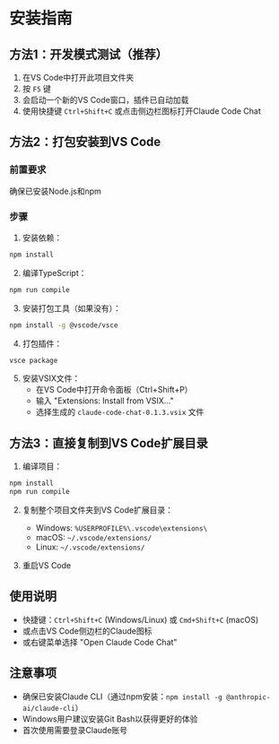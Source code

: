 # 安装指南

## 方法1：开发模式测试（推荐）

1. 在VS Code中打开此项目文件夹
2. 按 `F5` 键
3. 会启动一个新的VS Code窗口，插件已自动加载
4. 使用快捷键 `Ctrl+Shift+C` 或点击侧边栏图标打开Claude Code Chat

## 方法2：打包安装到VS Code

### 前置要求
确保已安装Node.js和npm

### 步骤

1. 安装依赖：
```bash
npm install
```

2. 编译TypeScript：
```bash
npm run compile
```

3. 安装打包工具（如果没有）：
```bash
npm install -g @vscode/vsce
```

4. 打包插件：
```bash
vsce package
```

5. 安装VSIX文件：
   - 在VS Code中打开命令面板（Ctrl+Shift+P）
   - 输入 "Extensions: Install from VSIX..."
   - 选择生成的 `claude-code-chat-0.1.3.vsix` 文件

## 方法3：直接复制到VS Code扩展目录

1. 编译项目：
```bash
npm install
npm run compile
```

2. 复制整个项目文件夹到VS Code扩展目录：
   - Windows: `%USERPROFILE%\.vscode\extensions\`
   - macOS: `~/.vscode/extensions/`
   - Linux: `~/.vscode/extensions/`

3. 重启VS Code

## 使用说明

- 快捷键：`Ctrl+Shift+C` (Windows/Linux) 或 `Cmd+Shift+C` (macOS)
- 或点击VS Code侧边栏的Claude图标
- 或右键菜单选择 "Open Claude Code Chat"

## 注意事项

- 确保已安装Claude CLI（通过npm安装：`npm install -g @anthropic-ai/claude-cli`）
- Windows用户建议安装Git Bash以获得更好的体验
- 首次使用需要登录Claude账号